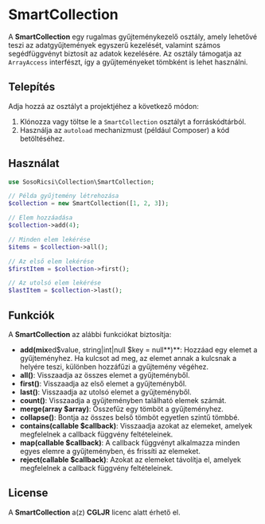 # SmartCollection

A **SmartCollection** egy rugalmas gyűjteménykezelő osztály, amely lehetővé teszi az adatgyűjtemények egyszerű kezelését, valamint számos segédfüggvényt biztosít az adatok kezelésére. Az osztály támogatja az `ArrayAccess` interfészt, így a gyűjteményeket tömbként is lehet használni.

## Telepítés

Adja hozzá az osztályt a projektjéhez a következő módon:

1. Klónozza vagy töltse le a `SmartCollection` osztályt a forráskódtárból.
2. Használja az `autoload` mechanizmust (például Composer) a kód betöltéséhez.

## Használat

```php
use SosoRicsi\Collection\SmartCollection;

// Példa gyűjtemény létrehozása
$collection = new SmartCollection([1, 2, 3]);

// Elem hozzáadása
$collection->add(4);

// Minden elem lekérése
$items = $collection->all();

// Az első elem lekérése
$firstItem = $collection->first();

// Az utolsó elem lekérése
$lastItem = $collection->last();
```

## Funkciók

A **SmartCollection** az alábbi funkciókat biztosítja:

- **add(mix**ed$value, string|int|null $key = null**)**: Hozzáad egy elemet a gyűjteményhez. Ha kulcsot ad meg, az elemet annak a kulcsnak a helyére teszi, különben hozzáfűzi a gyűjtemény végéhez.
- **all()**: Visszaadja az összes elemet a gyűjteményből.
- **first()**: Visszaadja az első elemet a gyűjteményből.
- **last()**: Visszaadja az utolsó elemet a gyűjteményből.
- **count()**: Visszaadja a gyűjteményben található elemek számát.
- **merge(array $array)**: Összefűz egy tömböt a gyűjteményhez.
- **collapse()**: Bontja az összes belső tömböt egyetlen szintű tömbbé.
- **contains(callable $callback)**: Visszaadja azokat az elemeket, amelyek megfelelnek a callback függvény feltételeinek.
- **map(callable $callback)**: A callback függvényt alkalmazza minden egyes elemre a gyűjteményben, és frissíti az elemeket.
- **reject(callable $callback)**: Azokat az elemeket távolítja el, amelyek megfelelnek a callback függvény feltételeinek.

## License

A **SmartCollection** a(z) **CGLJR** licenc alatt érhető el.
